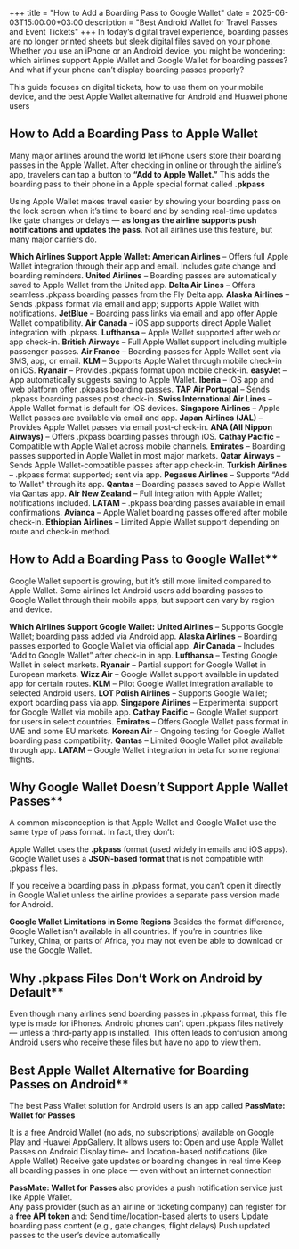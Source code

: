 +++
title = "How to Add a Boarding Pass to Google Wallet"
date = 2025-06-03T15:00:00+03:00
description = "Best Android Wallet for Travel Passes and Event Tickets"
+++
In today’s digital travel experience, boarding passes are no longer printed sheets but sleek digital files saved on your phone. Whether you use an iPhone or an Android device, you might be wondering: which airlines support Apple Wallet and Google Wallet for boarding passes? And what if your phone can’t display boarding passes properly?  

This guide focuses on digital tickets, how to use them on your mobile device, and the best Apple Wallet alternative for Android and Huawei phone users

## How to Add a Boarding Pass to Apple Wallet	
Many major airlines around the world let iPhone users store their boarding passes in the Apple Wallet. After checking in online or through the airline’s app, travelers can tap a button to **“Add to Apple Wallet.”** This adds the boarding pass to their phone in a Apple special format called **.pkpass**  

Using Apple Wallet makes travel easier by showing your boarding pass on the lock screen when it’s time to board and by sending real-time updates like gate changes or delays — **as long as the airline supports push notifications and updates the pass**. Not all airlines use this feature, but many major carriers do.

**Which Airlines Support Apple Wallet:**
**American Airlines** – Offers full Apple Wallet integration through their app and email. Includes gate change and boarding reminders.
**United Airlines** – Boarding passes are automatically saved to Apple Wallet from the United app.
**Delta Air Lines** – Offers seamless .pkpass boarding passes from the Fly Delta app.
**Alaska Airlines** – Sends .pkpass format via email and app; supports Apple Wallet with notifications.
**JetBlue** – Boarding pass links via email and app offer Apple Wallet compatibility.
**Air Canada** – iOS app supports direct Apple Wallet integration with .pkpass.
**Lufthansa** – Apple Wallet supported after web or app check-in.
**British Airways** – Full Apple Wallet support including multiple passenger passes.
**Air France** – Boarding passes for Apple Wallet sent via SMS, app, or email.
**KLM** – Supports Apple Wallet through mobile check-in on iOS.
**Ryanair** – Provides .pkpass format upon mobile check-in.
**easyJet** – App automatically suggests saving to Apple Wallet.
**Iberia** – iOS app and web platform offer .pkpass boarding passes.
**TAP Air Portugal** – Sends .pkpass boarding passes post check-in.
**Swiss International Air Lines** – Apple Wallet format is default for iOS devices.
**Singapore Airlines** – Apple Wallet passes are available via email and app.
**Japan Airlines (JAL)** – Provides Apple Wallet passes via email post-check-in.
**ANA (All Nippon Airways)** – Offers .pkpass boarding passes through iOS.
**Cathay Pacific** – Compatible with Apple Wallet across mobile channels.
**Emirates** – Boarding passes supported in Apple Wallet in most major markets.
**Qatar Airways** – Sends Apple Wallet-compatible passes after app check-in.
**Turkish Airlines** – .pkpass format supported; sent via app.
**Pegasus Airlines** – Supports “Add to Wallet” through its app.
**Qantas** – Boarding passes saved to Apple Wallet via Qantas app.
**Air New Zealand** – Full integration with Apple Wallet; notifications included.
**LATAM** – .pkpass boarding passes available in email confirmations.
**Avianca** – Apple Wallet boarding passes offered after mobile check-in.
**Ethiopian Airlines** – Limited Apple Wallet support depending on route and check-in method.

## How to Add a Boarding Pass to Google Wallet**
Google Wallet support is growing, but it’s still more limited compared to Apple Wallet. Some airlines let Android users add boarding passes to Google Wallet through their mobile apps, but support can vary by region and device.

**Which Airlines Support Google Wallet:**
**United Airlines** – Supports Google Wallet; boarding pass added via Android app.
**Alaska Airlines** – Boarding passes exported to Google Wallet via official app.
**Air Canada** – Includes “Add to Google Wallet” after check-in in app.
**Lufthansa** – Testing Google Wallet in select markets.
**Ryanair** – Partial support for Google Wallet in European markets.
**Wizz Air** – Google Wallet support available in updated app for certain routes.
**KLM** – Pilot Google Wallet integration available to selected Android users.
**LOT Polish Airlines** – Supports Google Wallet; export boarding pass via app.
**Singapore Airlines** – Experimental support for Google Wallet via mobile app.
**Cathay Pacific** – Google Wallet support for users in select countries.
**Emirates** – Offers Google Wallet pass format in UAE and some EU markets.
**Korean Air** – Ongoing testing for Google Wallet boarding pass compatibility.
**Qantas** – Limited Google Wallet pilot available through app.
**LATAM** – Google Wallet integration in beta for some regional flights.

## Why Google Wallet Doesn’t Support Apple Wallet Passes**
A common misconception is that Apple Wallet and Google Wallet use the same type of pass format. In fact, they don’t:

Apple Wallet uses the **.pkpass** format (used widely in emails and iOS apps).
Google Wallet uses a **JSON-based format** that is not compatible with .pkpass files.

If you receive a boarding pass in .pkpass format, you can’t open it directly in Google Wallet unless the airline provides a separate pass version made for Android.

**Google Wallet Limitations in Some Regions**
Besides the format difference, Google Wallet isn’t available in all countries. If you’re in countries like Turkey, China, or parts of Africa, you may not even be able to download or use the Google Wallet.

## Why .pkpass Files Don’t Work on Android by Default**
Even though many airlines send boarding passes in .pkpass format, this file type is made for iPhones. Android phones can’t open .pkpass files natively — unless a third-party app is installed. This often leads to confusion among Android users who receive these files but have no app to view them.

## Best Apple Wallet Alternative for Boarding Passes on Android**
The best Pass Wallet solution for Android users is an app called **PassMate: Wallet for Passes**

It is a free Android Wallet (no ads, no subscriptions) available on Google Play and Huawei AppGallery. It allows users to:
Open and use Apple Wallet Passes on Android
Display time- and location-based notifications (like Apple Wallet)
Receive gate updates or boarding changes in real time
Keep all boarding passes in one place — even without an internet connection

**PassMate: Wallet for Passes** also provides a push notification service just like Apple Wallet.  
Any pass provider (such as an airline or ticketing company) can register for a **free API token** and:
Send time/location-based alerts to users
Update boarding pass content (e.g., gate changes, flight delays)
Push updated passes to the user’s device automatically
